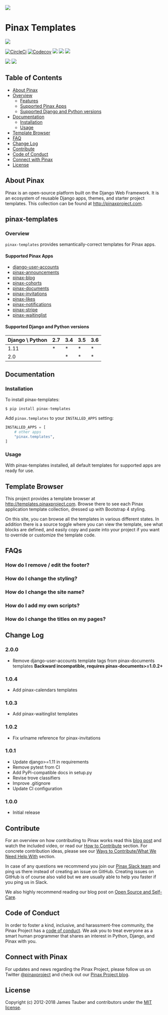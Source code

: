 ![](http://pinaxproject.com/pinax-design/patches/pinax-templates.svg)

# Pinax Templates

[![](https://img.shields.io/pypi/v/pinax-templates.svg)](https://pypi.python.org/pypi/pinax-templates/)

[![CircleCi](https://img.shields.io/circleci/project/github/pinax/pinax-templates.svg)](https://circleci.com/gh/pinax/pinax-templates)
[![Codecov](https://img.shields.io/codecov/c/github/pinax/pinax-templates.svg)](https://codecov.io/gh/pinax/pinax-templates)
[![](https://img.shields.io/github/contributors/pinax/pinax-templates.svg)](https://github.com/pinax/pinax-templates/graphs/contributors)
[![](https://img.shields.io/github/issues-pr/pinax/pinax-templates.svg)](https://github.com/pinax/pinax-templates/pulls)
[![](https://img.shields.io/github/issues-pr-closed/pinax/pinax-templates.svg)](https://github.com/pinax/pinax-templates/pulls?q=is%3Apr+is%3Aclosed)

[![](http://slack.pinaxproject.com/badge.svg)](http://slack.pinaxproject.com/)
[![](https://img.shields.io/badge/license-MIT-blue.svg)](https://opensource.org/licenses/MIT)

## Table of Contents

* [About Pinax](#about-pinax)
* [Overview](#overview)
  * [Features](#features)
  * [Supported Pinax Apps](supported-pinax-apps)
  * [Supported Django and Python versions](#supported-django-and-python-versions)
* [Documentation](#documentation)
  * [Installation](#installation)
  * [Usage](#usage)
* [Template Browser](#template-browser)
* [FAQ](#faq)
* [Change Log](#change-log)
* [Contribute](#contribute)
* [Code of Conduct](#code-of-conduct)
* [Connect with Pinax](#connect-with-pinax)
* [License](#license)

## About Pinax

Pinax is an open-source platform built on the Django Web Framework. It is an ecosystem of reusable
Django apps, themes, and starter project templates. This collection can be found at http://pinaxproject.com.

## pinax-templates

### Overview

`pinax-templates` provides semantically-correct templates for Pinax apps.

#### Supported Pinax Apps

* [django-user-accounts](https://github.com/pinax/django-user-accounts)
* [pinax-announcements](https://github.com/pinax/pinax-announcements)
* [pinax-blog](https://github.com/pinax/pinax-blog)
* [pinax-cohorts](https://github.com/pinax/pinax-cohorts)
* [pinax-documents](https://github.com/pinax/pinax-documents)
* [pinax-invitations](https://github.com/pinax/pinax-invitations)
* [pinax-likes](https://github.com/pinax/pinax-likes)
* [pinax-notifications](https://github.com/pinax/pinax-notifications)
* [pinax-stripe](https://github.com/pinax/pinax-stripe)
* [pinax-waitinglist](https://github.com/pinax/pinax-waitinglist)

#### Supported Django and Python versions

Django \ Python | 2.7 | 3.4 | 3.5 | 3.6
--------------- | --- | --- | --- | ---
1.11 |  *  |  *  |  *  |  *  
2.0  |     |  *  |  *  |  *


## Documentation

### Installation

To install pinax-templates:

```shell
$ pip install pinax-templates
```

Add `pinax.templates` to your `INSTALLED_APPS` setting:

```python
INSTALLED_APPS = [
    # other apps
    "pinax.templates",
]
```


### Usage

With pinax-templates installed, all default templates for supported apps are ready for use.

## Template Browser

This project provides a template browser at http://templates.pinaxproject.com.
Browse there to see each Pinax application template collection, dressed up with Bootstrap 4 styling.

On this site, you can browse all the templates in various different states. In
addition there is a source toggle where you can view the template, see what blocks
are defined, and easily copy and paste into your project if you want to override
or customize the template code.

## FAQs

### How do I remove / edit the footer?

### How do I change the styling?

### How do I change the site name?

### How do I add my own scripts?

### How do I change the titles on my pages?


## Change Log

### 2.0.0

* Remove django-user-accounts template tags from pinax-documents templates **Backward incompatible, requires pinax-documents>=1.0.2+**

### 1.0.4

* Add pinax-calendars templates

### 1.0.3

* Add pinax-waitinglist templates

### 1.0.2

* Fix urlname reference for pinax-invitations

### 1.0.1

* Update django>=1.11 in requirements
* Remove pytest from CI
* Add PyPi-compatible docs in setup.py
* Revise trove classifiers
* Improve .gitignore
* Update CI configuration

### 1.0.0

* Initial release


## Contribute

For an overview on how contributing to Pinax works read this [blog post](http://blog.pinaxproject.com/2016/02/26/recap-february-pinax-hangout/)
and watch the included video, or read our [How to Contribute](http://pinaxproject.com/pinax/how_to_contribute/) section.
For concrete contribution ideas, please see our
[Ways to Contribute/What We Need Help With](http://pinaxproject.com/pinax/ways_to_contribute/) section.

In case of any questions we recommend you join our [Pinax Slack team](http://slack.pinaxproject.com)
and ping us there instead of creating an issue on GitHub. Creating issues on GitHub is of course
also valid but we are usually able to help you faster if you ping us in Slack.

We also highly recommend reading our blog post on [Open Source and Self-Care](http://blog.pinaxproject.com/2016/01/19/open-source-and-self-care/).


## Code of Conduct

In order to foster a kind, inclusive, and harassment-free community, the Pinax Project
has a [code of conduct](http://pinaxproject.com/pinax/code_of_conduct/).
We ask you to treat everyone as a smart human programmer that shares an interest in Python, Django, and Pinax with you.


## Connect with Pinax

For updates and news regarding the Pinax Project, please follow us on Twitter [@pinaxproject](https://twitter.com/pinaxproject)
and check out our [Pinax Project blog](http://blog.pinaxproject.com).


## License

Copyright (c) 2012-2018 James Tauber and contributors under the [MIT license](https://opensource.org/licenses/MIT).
